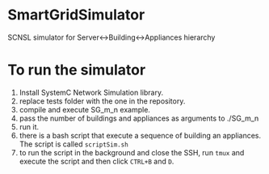 # SmartGridSimulator
SCNSL simulator for Server&lt;->Building&lt;->Appliances hierarchy

# To run the simulator
1. Install SystemC Network Simulation library.
2. replace tests folder with the one in the repository.
3. compile and execute SG_m_n example.
4. pass the number of buildings and appliances as arguments to ./SG\_m_n 
5. run it.
6. there is a bash script that execute a sequence of building an appliances. The script is called `scriptSim.sh` 
7. to run the script in the background and close the SSH, run `tmux` and execute the script and then click `CTRL+B` and `D`.